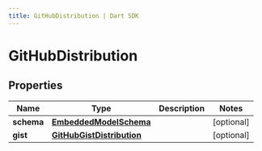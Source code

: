 ```yaml
---
title: GitHubDistribution | Dart SDK
---
```


# GitHubDistribution

## Properties
Name | Type | Description | Notes
------------ | ------------- | ------------- | -------------
**schema** | [**EmbeddedModelSchema**](EmbeddedModelSchema) |  | [optional] 
**gist** | [**GitHubGistDistribution**](GitHubGistDistribution) |  | [optional] 


